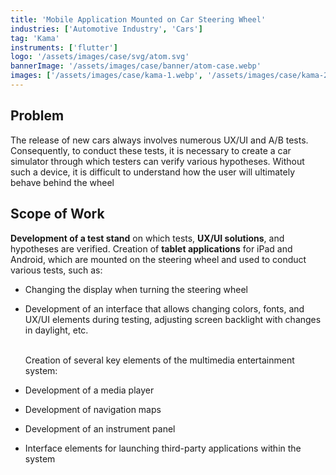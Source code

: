 ```yaml
---
title: 'Mobile Application Mounted on Car Steering Wheel'
industries: ['Automotive Industry', 'Cars']
tag: 'Kama'
instruments: ['flutter']
logo: '/assets/images/case/svg/atom.svg'
bannerImage: '/assets/images/case/banner/atom-case.webp'
images: ['/assets/images/case/kama-1.webp', '/assets/images/case/kama-2.webp']
---
```


## Problem

The release of new cars always involves numerous UX/UI and A/B tests. Consequently, to conduct these tests, it is necessary to create a car simulator through which testers can verify various hypotheses. Without such a device, it is difficult to understand how the user will ultimately behave behind the wheel

## Scope of Work

<p>
<strong>Development of a test stand</strong> on which tests, <strong>UX/UI solutions</strong>, and hypotheses are verified.
Creation of <strong>tablet applications</strong> for iPad and Android, which are mounted on the steering wheel and used to conduct various tests, such as:
</p>

- Changing the display when turning the steering wheel
- Development of an interface that allows changing colors, fonts, and UX/UI elements during testing, adjusting screen backlight with changes in daylight, etc.

  <br/>Creation of several key elements of the multimedia entertainment system:

- Development of a media player
- Development of navigation maps
- Development of an instrument panel
- Interface elements for launching third-party applications within the system

